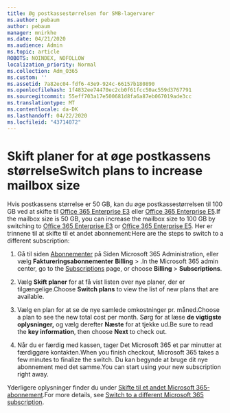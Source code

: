 ```yaml
---
title: Øg postkassestørrelsen for SMB-lagervarer
ms.author: pebaum
author: pebaum
manager: mnirkhe
ms.date: 04/21/2020
ms.audience: Admin
ms.topic: article
ROBOTS: NOINDEX, NOFOLLOW
localization_priority: Normal
ms.collection: Adm_O365
ms.custom: ''
ms.assetid: 7a82ec04-fdf6-43e9-924c-66157b180890
ms.openlocfilehash: 1f4832ee74470ec2cb0f61fcc50ac559d3767791
ms.sourcegitcommit: 55eff703a17e500681d8fa6a87eb067019ade3cc
ms.translationtype: MT
ms.contentlocale: da-DK
ms.lasthandoff: 04/22/2020
ms.locfileid: "43714072"
---
```

# <a name="switch-plans-to-increase-mailbox-size"></a><span data-ttu-id="58e81-102">Skift planer for at øge postkassens størrelse</span><span class="sxs-lookup"><span data-stu-id="58e81-102">Switch plans to increase mailbox size</span></span>

<span data-ttu-id="58e81-103">Hvis postkassens størrelse er 50 GB, kan du øge postkassestørrelsen til 100 GB ved at skifte til [Office 365 Enterprise E3](https://products.office.com/business/office-365-enterprise-e3-business-software) eller [Office 365 Enterprise E5](https://products.office.com/business/office-365-enterprise-e5-business-software).</span><span class="sxs-lookup"><span data-stu-id="58e81-103">If the mailbox size is 50 GB, you can increase the mailbox size to 100 GB by switching to [Office 365 Enterprise E3](https://products.office.com/business/office-365-enterprise-e3-business-software) or [Office 365 Enterprise E5](https://products.office.com/business/office-365-enterprise-e5-business-software).</span></span> <span data-ttu-id="58e81-104">Her er trinnene til at skifte til et andet abonnement:</span><span class="sxs-lookup"><span data-stu-id="58e81-104">Here are the steps to switch to a different subscription:</span></span>
  
1. <span data-ttu-id="58e81-105">Gå til siden [Abonnementer](https://go.microsoft.com/fwlink/p/?linkid=842054) på Siden Microsoft 365 Administration, eller vælg **Faktureringsabonnementer** **Billing** \> .</span><span class="sxs-lookup"><span data-stu-id="58e81-105">In the Microsoft 365 admin center, go to the [Subscriptions](https://go.microsoft.com/fwlink/p/?linkid=842054) page, or choose **Billing** \> **Subscriptions**.</span></span>
    
2. <span data-ttu-id="58e81-106">Vælg **Skift planer** for at få vist listen over nye planer, der er tilgængelige.</span><span class="sxs-lookup"><span data-stu-id="58e81-106">Choose **Switch plans** to view the list of new plans that are available.</span></span> 
    
3. <span data-ttu-id="58e81-107">Vælg en plan for at se de nye samlede omkostninger pr. måned.</span><span class="sxs-lookup"><span data-stu-id="58e81-107">Choose a plan to see the new total cost per month.</span></span> <span data-ttu-id="58e81-108">Sørg for at læse **de vigtigste oplysninger,** og vælg derefter **Næste** for at tjekke ud.</span><span class="sxs-lookup"><span data-stu-id="58e81-108">Be sure to read the **key information**, then choose **Next** to check out.</span></span> 
    
4. <span data-ttu-id="58e81-109">Når du er færdig med kassen, tager Det Microsoft 365 et par minutter at færdiggøre kontakten.</span><span class="sxs-lookup"><span data-stu-id="58e81-109">When you finish checkout, Microsoft 365 takes a few minutes to finalize the switch.</span></span> <span data-ttu-id="58e81-110">Du kan begynde at bruge dit nye abonnement med det samme.</span><span class="sxs-lookup"><span data-stu-id="58e81-110">You can start using your new subscription right away.</span></span>
    
<span data-ttu-id="58e81-111">Yderligere oplysninger finder du under [Skifte til et andet Microsoft 365-abonnement](https://docs.microsoft.com/office365/admin/subscriptions-and-billing/switch-to-a-different-plan).</span><span class="sxs-lookup"><span data-stu-id="58e81-111">For more details, see [Switch to a different Microsoft 365 subscription](https://docs.microsoft.com/office365/admin/subscriptions-and-billing/switch-to-a-different-plan).</span></span>
  

